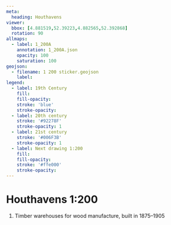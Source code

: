 ```yaml
---
meta:
  heading: Houthavens
viewer:
  bbox: [4.881519,52.39223,4.882565,52.392868]
  rotation: 90 
allmaps:
  - label: 1_200A
    annotation: 1_200A.json
    opacity: 100
    saturation: 100
geojson:
  - filename: 1 200 sticker.geojson
    label: 
legend:
  - label: 19th Century
    fill:
    fill-opacity:
    stroke: 'blue'
    stroke-opacity:
  - label: 20th century
    stroke: '#92278F'
    stroke-opacity: 1
  - label: 21st century
    stroke: '#006F3B'
    stroke-opacity: 1
  - label: Next drawing 1:200
    fill:
    fill-opacity:
    stroke: '#ffe000'
    stroke-opacity:
---
```

# Houthavens 1:200
1. Timber warehouses for wood manufacture, built in 1875–1905